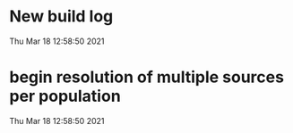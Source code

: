 
# New build log 
 Thu Mar 18 12:58:50 2021 


# begin resolution of multiple sources per population 
 Thu Mar 18 12:58:50 2021 

